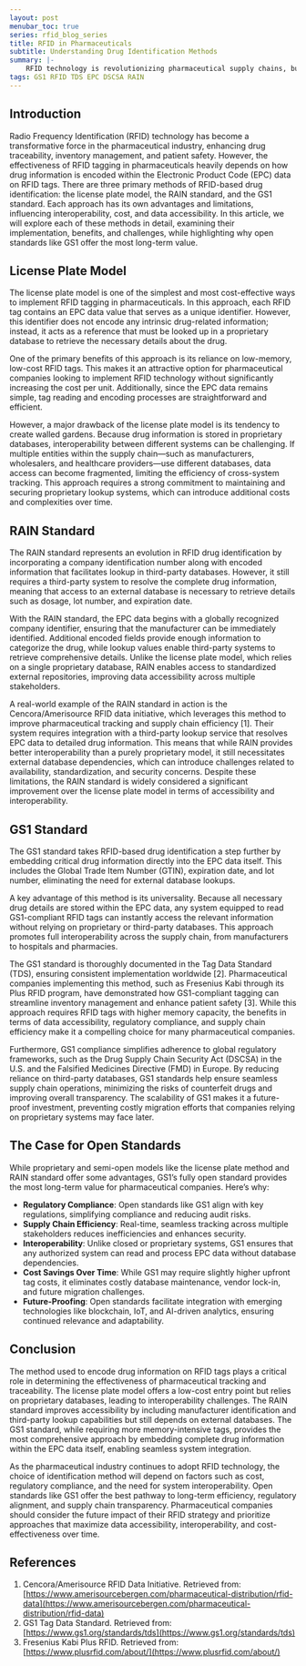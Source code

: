 ```yaml
---
layout: post
menubar_toc: true
series: rfid_blog_series
title: RFID in Pharmaceuticals
subtitle: Understanding Drug Identification Methods
summary: |-
    RFID technology is revolutionizing pharmaceutical supply chains, but its impact depends heavily on how drug data is encoded on RFID tags. This blog post explores three primary encoding methods—license plate, RAIN, and GS1—and compares their benefits and limitations. While license plate and RAIN models offer cost savings and moderate interoperability, they rely on external databases, creating long-term challenges. The GS1 standard, by contrast, embeds key drug details directly in the tag, enabling seamless, standards-based tracking across systems. For pharmaceutical companies aiming to future-proof operations and meet global regulatory requirements, GS1 offers the most scalable and interoperable solution.
tags: GS1 RFID TDS EPC DSCSA RAIN
---
```

## Introduction

Radio Frequency Identification (RFID) technology has become a transformative force in the pharmaceutical industry, enhancing drug traceability, inventory management, and patient safety. However, the effectiveness of RFID tagging in pharmaceuticals heavily depends on how drug information is encoded within the Electronic Product Code (EPC) data on RFID tags. There are three primary methods of RFID-based drug identification: the license plate model, the RAIN standard, and the GS1 standard. Each approach has its own advantages and limitations, influencing interoperability, cost, and data accessibility. In this article, we will explore each of these methods in detail, examining their implementation, benefits, and challenges, while highlighting why open standards like GS1 offer the most long-term value.

## License Plate Model

The license plate model is one of the simplest and most cost-effective ways to implement RFID tagging in pharmaceuticals. In this approach, each RFID tag contains an EPC data value that serves as a unique identifier. However, this identifier does not encode any intrinsic drug-related information; instead, it acts as a reference that must be looked up in a proprietary database to retrieve the necessary details about the drug.

One of the primary benefits of this approach is its reliance on low-memory, low-cost RFID tags. This makes it an attractive option for pharmaceutical companies looking to implement RFID technology without significantly increasing the cost per unit. Additionally, since the EPC data remains simple, tag reading and encoding processes are straightforward and efficient.

However, a major drawback of the license plate model is its tendency to create walled gardens. Because drug information is stored in proprietary databases, interoperability between different systems can be challenging. If multiple entities within the supply chain—such as manufacturers, wholesalers, and healthcare providers—use different databases, data access can become fragmented, limiting the efficiency of cross-system tracking. This approach requires a strong commitment to maintaining and securing proprietary lookup systems, which can introduce additional costs and complexities over time.

## RAIN Standard

The RAIN standard represents an evolution in RFID drug identification by incorporating a company identification number along with encoded information that facilitates lookup in third-party databases. However, it still requires a third-party system to resolve the complete drug information, meaning that access to an external database is necessary to retrieve details such as dosage, lot number, and expiration date.

With the RAIN standard, the EPC data begins with a globally recognized company identifier, ensuring that the manufacturer can be immediately identified. Additional encoded fields provide enough information to categorize the drug, while lookup values enable third-party systems to retrieve comprehensive details. Unlike the license plate model, which relies on a single proprietary database, RAIN enables access to standardized external repositories, improving data accessibility across multiple stakeholders.

A real-world example of the RAIN standard in action is the Cencora/Amerisource RFID data initiative, which leverages this method to improve pharmaceutical tracking and supply chain efficiency [1]. Their system requires integration with a third-party lookup service that resolves EPC data to detailed drug information. This means that while RAIN provides better interoperability than a purely proprietary model, it still necessitates external database dependencies, which can introduce challenges related to availability, standardization, and security concerns. Despite these limitations, the RAIN standard is widely considered a significant improvement over the license plate model in terms of accessibility and interoperability.

## GS1 Standard

The GS1 standard takes RFID-based drug identification a step further by embedding critical drug information directly into the EPC data itself. This includes the Global Trade Item Number (GTIN), expiration date, and lot number, eliminating the need for external database lookups.

A key advantage of this method is its universality. Because all necessary drug details are stored within the EPC data, any system equipped to read GS1-compliant RFID tags can instantly access the relevant information without relying on proprietary or third-party databases. This approach promotes full interoperability across the supply chain, from manufacturers to hospitals and pharmacies.

The GS1 standard is thoroughly documented in the Tag Data Standard (TDS), ensuring consistent implementation worldwide [2]. Pharmaceutical companies implementing this method, such as Fresenius Kabi through its Plus RFID program, have demonstrated how GS1-compliant tagging can streamline inventory management and enhance patient safety [3]. While this approach requires RFID tags with higher memory capacity, the benefits in terms of data accessibility, regulatory compliance, and supply chain efficiency make it a compelling choice for many pharmaceutical companies.

Furthermore, GS1 compliance simplifies adherence to global regulatory frameworks, such as the Drug Supply Chain Security Act (DSCSA) in the U.S. and the Falsified Medicines Directive (FMD) in Europe. By reducing reliance on third-party databases, GS1 standards help ensure seamless supply chain operations, minimizing the risks of counterfeit drugs and improving overall transparency. The scalability of GS1 makes it a future-proof investment, preventing costly migration efforts that companies relying on proprietary systems may face later.

## The Case for Open Standards

While proprietary and semi-open models like the license plate method and RAIN standard offer some advantages, GS1’s fully open standard provides the most long-term value for pharmaceutical companies. Here’s why:

- **Regulatory Compliance**: Open standards like GS1 align with key regulations, simplifying compliance and reducing audit risks.
- **Supply Chain Efficiency**: Real-time, seamless tracking across multiple stakeholders reduces inefficiencies and enhances security.
- **Interoperability**: Unlike closed or proprietary systems, GS1 ensures that any authorized system can read and process EPC data without database dependencies.
- **Cost Savings Over Time**: While GS1 may require slightly higher upfront tag costs, it eliminates costly database maintenance, vendor lock-in, and future migration challenges.
- **Future-Proofing**: Open standards facilitate integration with emerging technologies like blockchain, IoT, and AI-driven analytics, ensuring continued relevance and adaptability.

## Conclusion

The method used to encode drug information on RFID tags plays a critical role in determining the effectiveness of pharmaceutical tracking and traceability. The license plate model offers a low-cost entry point but relies on proprietary databases, leading to interoperability challenges. The RAIN standard improves accessibility by including manufacturer identification and third-party lookup capabilities but still depends on external databases. The GS1 standard, while requiring more memory-intensive tags, provides the most comprehensive approach by embedding complete drug information within the EPC data itself, enabling seamless system integration.

As the pharmaceutical industry continues to adopt RFID technology, the choice of identification method will depend on factors such as cost, regulatory compliance, and the need for system interoperability. Open standards like GS1 offer the best pathway to long-term efficiency, regulatory alignment, and supply chain transparency. Pharmaceutical companies should consider the future impact of their RFID strategy and prioritize approaches that maximize data accessibility, interoperability, and cost-effectiveness over time.

## References

1. Cencora/Amerisource RFID Data Initiative. Retrieved from: [https://www.amerisourcebergen.com/pharmaceutical-distribution/rfid-data](https://www.amerisourcebergen.com/pharmaceutical-distribution/rfid-data)
2. GS1 Tag Data Standard. Retrieved from: [https://www.gs1.org/standards/tds](https://www.gs1.org/standards/tds)
3. Fresenius Kabi Plus RFID. Retrieved from: [https://www.plusrfid.com/about/](https://www.plusrfid.com/about/)
